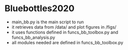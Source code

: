 # Bluebottles2020


- main_bb.py is the main script to run 
- it retrieves data from /data/ and plot figures in /figs/
- it uses functions defined in funcs_bb_toolbox.py and funcs_bb_analysis.py
- all modules needed are defined in funcs_bb_toolbox.py
